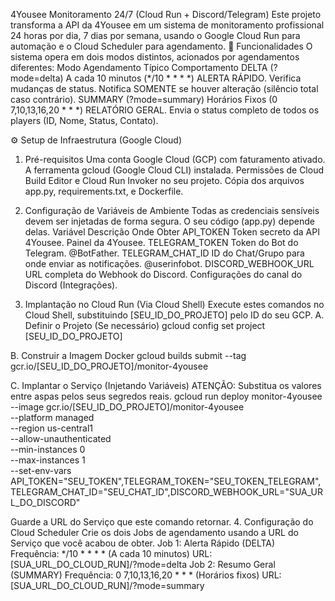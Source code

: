 4Yousee Monitoramento 24/7 (Cloud Run + Discord/Telegram)
Este projeto transforma a API da 4Yousee em um sistema de monitoramento profissional 24 horas por dia, 7 dias por semana, usando o Google Cloud Run para automação e o Cloud Scheduler para agendamento.
🚀 Funcionalidades
O sistema opera em dois modos distintos, acionados por agendamentos diferentes:
Modo
Agendamento Típico
Comportamento
DELTA (?mode=delta)
A cada 10 minutos (*/10 * * * *)
ALERTA RÁPIDO. Verifica mudanças de status. Notifica SOMENTE se houver alteração (silêncio total caso contrário).
SUMMARY (?mode=summary)
Horários Fixos (0 7,10,13,16,20 * * *)
RELATÓRIO GERAL. Envia o status completo de todos os players (ID, Nome, Status, Contato).

⚙️ Setup de Infraestrutura (Google Cloud)
1. Pré-requisitos
Uma conta Google Cloud (GCP) com faturamento ativado.
A ferramenta gcloud (Google Cloud CLI) instalada.
Permissões de Cloud Build Editor e Cloud Run Invoker no seu projeto.
Cópia dos arquivos app.py, requirements.txt, e Dockerfile.
2. Configuração de Variáveis de Ambiente
Todas as credenciais sensíveis devem ser injetadas de forma segura. O seu código (app.py) depende delas.
Variável
Descrição
Onde Obter
API_TOKEN
Token secreto da API 4Yousee.
Painel da 4Yousee.
TELEGRAM_TOKEN
Token do Bot do Telegram.
@BotFather.
TELEGRAM_CHAT_ID
ID do Chat/Grupo para onde enviar as notificações.
@userinfobot.
DISCORD_WEBHOOK_URL
URL completa do Webhook do Discord.
Configurações do canal do Discord (Integrações).

3. Implantação no Cloud Run (Via Cloud Shell)
Execute estes comandos no Cloud Shell, substituindo [SEU_ID_DO_PROJETO] pelo ID do seu GCP.
A. Definir o Projeto (Se necessário)
gcloud config set project [SEU_ID_DO_PROJETO]

B. Construir a Imagem Docker
gcloud builds submit --tag gcr.io/[SEU_ID_DO_PROJETO]/monitor-4yousee

C. Implantar o Serviço (Injetando Variáveis)
ATENÇÃO: Substitua os valores entre aspas pelos seus segredos reais.
gcloud run deploy monitor-4yousee \
  --image gcr.io/[SEU_ID_DO_PROJETO]/monitor-4yousee \
  --platform managed \
  --region us-central1 \
  --allow-unauthenticated \
  --min-instances 0 \
  --max-instances 1 \
  --set-env-vars API_TOKEN="SEU_TOKEN",TELEGRAM_TOKEN="SEU_TOKEN_TELEGRAM",TELEGRAM_CHAT_ID="SEU_CHAT_ID",DISCORD_WEBHOOK_URL="SUA_URL_DO_DISCORD"

Guarde a URL do Serviço que este comando retornar.
4. Configuração do Cloud Scheduler
Crie os dois Jobs de agendamento usando a URL do Serviço que você acabou de obter.
Job 1: Alerta Rápido (DELTA)
Frequência: */10 * * * * (A cada 10 minutos)
URL: [SUA_URL_DO_CLOUD_RUN]/?mode=delta
Job 2: Resumo Geral (SUMMARY)
Frequência: 0 7,10,13,16,20 * * * (Horários fixos)
URL: [SUA_URL_DO_CLOUD_RUN]/?mode=summary


